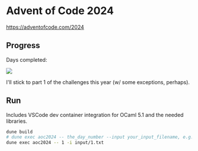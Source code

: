 # Advent of Code 2024

https://adventofcode.com/2024

## Progress
Days completed:

![](https://geps.dev/progress/28)

I'll stick to part 1 of the challenges this year (w/ some exceptions, perhaps).

## Run
Includes VSCode dev container integration for OCaml 5.1 and the needed libraries.

```bash
dune build
# dune exec aoc2024 -- the_day_number --input your_input_filename, e.g.:
dune exec aoc2024 -- 1 -i input/1.txt
```
